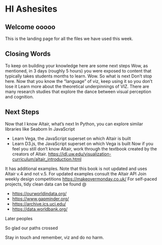 # HI Ashesites
## Welcome ooooo
This is the landing page for all the files we have used this week. 

## Closing Words
To keep on building your knowledge here are some next steps
Wow, as mentioned, in 3 days (roughly 5 hours) you were exposed to content that typically takes students months to learn. Wow. 
So what is next
Don’t stop here. Now that you know the “language” of viz, keep using it so you don’t lose it
Learn more about the theoretical underpinnings of VIZ. There are many research studies that explore the dance between visual perception and cognition.

## Next Steps
Now that I know Altair, what’s next
In Python, you can explore similar libraries like Seaborn
In JavaScript
 - Learn Vega, the JavaScript superset on which Altair is built
 - Learn D3.js, the JavaScript superset on which Vega is built
Now if you feel you still don’t know Altair, work through the textbook created by the creators of Altair. https://idl.uw.edu/visualization-curriculum/altair_introduction.html

It has additional examples.
Note that this book is not updated and uses Altair v.4 and not v.5. For updated examples consult the Altair API
Join weekly design competitions
https://makeovermonday.co.uk/ 
For self-paced projects, tidy clean data can be found @
 - https://ourworldindata.org/ 
 - https://www.gapminder.org/
 - https://archive.ics.uci.edu/
 - https://data.worldbank.org/ 


Later peoples

So glad our paths crossed 

Stay in touch and remember, viz and do no harm. 

